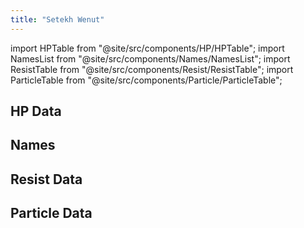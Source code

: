 ```yaml
---
title: "Setekh Wenut"
---
```


import HPTable from "@site/src/components/HP/HPTable";
import NamesList from "@site/src/components/Names/NamesList";
import ResistTable from "@site/src/components/Resist/ResistTable";
import ParticleTable from "@site/src/components/Particle/ParticleTable";

## HP Data

<HPTable item_key="setekhwenut" data_src="enemy" />

## Names

<NamesList item_key="setekhwenut" data_src="enemy" />

## Resist Data

<ResistTable item_key="setekhwenut" data_src="enemy" />

## Particle Data

<ParticleTable item_key="setekhwenut" data_src="enemy" />